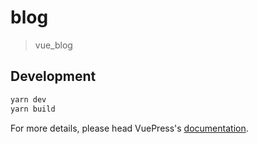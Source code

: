 # blog

> vue_blog

## Development

```bash
yarn dev
yarn build
```

For more details, please head VuePress's [documentation](https://v1.vuepress.vuejs.org/).

